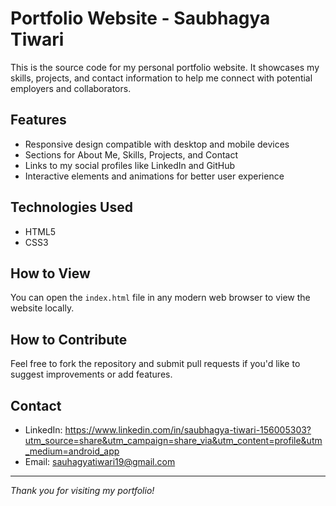 # Portfolio Website - Saubhagya Tiwari

This is the source code for my personal portfolio website. It showcases my skills, projects, and contact information to help me connect with potential employers and collaborators.

## Features

- Responsive design compatible with desktop and mobile devices
- Sections for About Me, Skills, Projects, and Contact
- Links to my social profiles like LinkedIn and GitHub
- Interactive elements and animations for better user experience

## Technologies Used

- HTML5
- CSS3

## How to View

You can open the `index.html` file in any modern web browser to view the website locally.

## How to Contribute

Feel free to fork the repository and submit pull requests if you'd like to suggest improvements or add features.

## Contact

- LinkedIn: https://www.linkedin.com/in/saubhagya-tiwari-156005303?utm_source=share&utm_campaign=share_via&utm_content=profile&utm_medium=android_app
- Email: sauhagyatiwari19@gmail.com
---

*Thank you for visiting my portfolio!*
